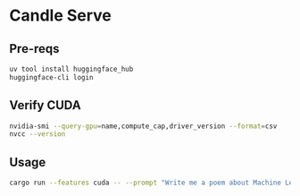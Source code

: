 # Candle Serve

## Pre-reqs
```bash
uv tool install huggingface_hub
huggingface-cli login
```

## Verify CUDA

```bash
nvidia-smi --query-gpu=name,compute_cap,driver_version --format=csv
nvcc --version
```

## Usage

```bash
cargo run --features cuda -- --prompt "Write me a poem about Machine Learning."
```
